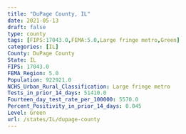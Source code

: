 ```yaml
---
title: "DuPage County, IL"
date: 2021-05-13
draft: false
type: county
tags: [FIPS:17043.0,FEMA:5.0,Large fringe metro,Green]
categories: [IL]
County: DuPage County
State: IL
FIPS: 17043.0
FEMA_Region: 5.0
Population: 922921.0
NCHS_Urban_Rural_Classification: Large fringe metro
Tests_in_prior_14_days: 51410.0
Fourteen_day_test_rate_per_100000: 5570.0
Percent_Positivity_in_prior_14_days: 0.045
Level: Green
url: /states/IL/dupage-county
---
```



